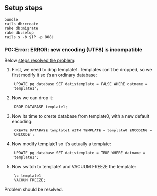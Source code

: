 ## Setup steps

    bundle
    rails db:create
    rake db:migrate
    rake db:setup
    rails s -b $IP -p 8081

### PG::Error: ERROR: new encoding (UTF8) is incompatible

Below [steps resolved the problem](http://stackoverflow.com/questions/16736891/pgerror-error-new-encoding-utf8-is-incompatible):

1. First, we need to drop template1. Templates can’t be dropped, so we first modify it so t’s an ordinary database:

        UPDATE pg_database SET datistemplate = FALSE WHERE datname = 'template1';

2. Now we can drop it:

        DROP DATABASE template1;

3. Now its time to create database from template0, with a new default encoding:

        CREATE DATABASE template1 WITH TEMPLATE = template0 ENCODING = 'UNICODE';

4. Now modify template1 so it’s actually a template:

        UPDATE pg_database SET datistemplate = TRUE WHERE datname = 'template1';

5. Now switch to template1 and VACUUM FREEZE the template:

        \c template1
        VACUUM FREEZE;

Problem should be resolved.